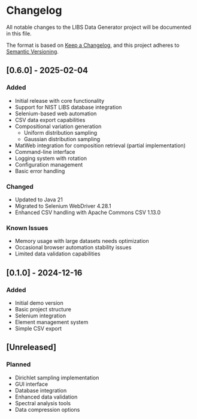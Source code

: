 # Changelog

All notable changes to the LIBS Data Generator project will be documented in this file.

The format is based on [Keep a Changelog](https://keepachangelog.com/en/1.0.0/),
and this project adheres to [Semantic Versioning](https://semver.org/spec/v2.0.0.html).

## [0.6.0] - 2025-02-04
### Added
- Initial release with core functionality
- Support for NIST LIBS database integration
- Selenium-based web automation
- CSV data export capabilities
- Compositional variation generation
  - Uniform distribution sampling
  - Gaussian distribution sampling
- MatWeb integration for composition retrieval (partial implementation)
- Command-line interface
- Logging system with rotation
- Configuration management
- Basic error handling

### Changed
- Updated to Java 21
- Migrated to Selenium WebDriver 4.28.1
- Enhanced CSV handling with Apache Commons CSV 1.13.0

### Known Issues
- Memory usage with large datasets needs optimization
- Occasional browser automation stability issues
- Limited data validation capabilities

## [0.1.0] - 2024-12-16
### Added
- Initial demo version
- Basic project structure
- Selenium integration
- Element management system
- Simple CSV export

## [Unreleased]
### Planned
- Dirichlet sampling implementation
- GUI interface
- Database integration
- Enhanced data validation
- Spectral analysis tools
- Data compression options
